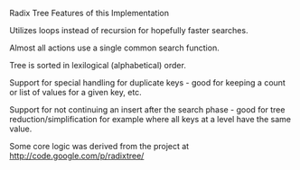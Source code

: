 Radix Tree Features of this Implementation

Utilizes loops instead of recursion for hopefully faster searches.

Almost all actions use a single common search function.

Tree is sorted in lexilogical (alphabetical) order.

Support for special handling for duplicate keys - good for keeping a count or list of values for a given key, etc.

Support for not continuing an insert after the search phase - good for tree reduction/simplification for example where all keys at a level have the same value.

Some core logic was derived from the project at http://code.google.com/p/radixtree/
